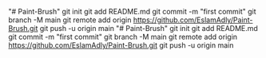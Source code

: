 "# Paint-Brush"  git init git add README.md git commit -m "first commit" git branch -M main git remote add origin https://github.com/EslamAdly/Paint-Brush.git git push -u origin main
"# Paint-Brush"  git init git add README.md git commit -m "first commit" git branch -M main git remote add origin https://github.com/EslamAdly/Paint-Brush.git git push -u origin main
